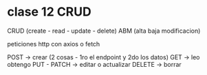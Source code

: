 # clase 12 CRUD


CRUD (create - read - update - delete)
ABM (alta baja modificacion)

peticiones http con axios o fetch

POST -> crear (2 cosas - 1ro el endpoint y 2do los datos)
GET -> leo obtengo
PUT - PATCH -> editar o actualizar
DELETE -> borrar 
